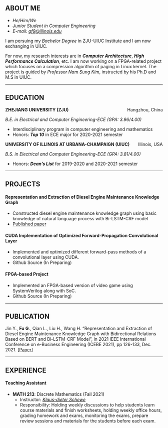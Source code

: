 ## ABOUT ME

- *He/Him/We*
- *Junior Student in Computer Engineering* 
- *E-mail: gf9@illinois.edu*

I am persuing my *Bachelor Degree* in ZJU-UIUC Institute and I am now exchanging in UIUC.

For now, my research interests are in ***Computer Architecture***, ***High Performance Calculation***, etc. I am now working on a FPGA-related project which focuses on a compression algorithm of paging in Linux kernel. The project is guided by *[Professor Nam Sung Kim](https://csl.illinois.edu/directory/faculty/nskim)*, instructed by his Ph.D and M.S  in UIUC.

<hr />

## EDUCATION

<p style="text-align:left;"><b>ZHEJIANG UNIVERSITY (ZJU)</b><span style="float:right;">Hangzhou, China</span></p>

<p style="text-align:left;"><i>B.E. in Electrical and Computer Engineering-ECE (GPA: 3.96/4.00)</i><span style="float:right;"></span></p>

- Interdisciplinary program in computer engineering and mathematics
- Honors: ***Top 10*** in ECE major for 2020-2021 semester



<p style="text-align:left;"><b>UNIVERSITY OF ILLINOIS AT URBANA-CHAMPAIGN (UIUC)</b><span style="float:right;">Illinois, USA</span></p>

<p style="text-align:left;"><i>B.S. in Electrical and Computer Engineering-ECE (GPA: 3.81/4.00)</i><span style="float:right;"></span></p>

- Honors: ***Dean’s List*** for 2019-2020 and 2020-2021 semester

<hr />

## PROJECTS

#### Representation and Extraction of Diesel Engine Maintenance Knowledge Graph

- Constructed diesel engine maintenance knowledge graph using basic knowledge of natural language process with Bi-LSTM-CRF model
- [Published paper](https://conferences.computer.org/icebe/2021/icebe21_files/pdfs/ICEBE2021-4GiTCoSI2h92N0hUER0R6E/441800a126/441800a126.pdf)

#### CUDA Implementation of Optimized Forward-Propagation Convolutional Layer

- Implemented and optimized different forward-pass methods of a convolutional layer using CUDA.
- Github Source (In Preparing)

#### FPGA-based Project

- Implemented an FPGA-based version of video game using SystemVerilog along with SoC.
- Github Source (In Preparing)

<hr />

## PUBLICATION

Jin Y., **Fu G**., Qian L., Liu H., Wang H. “Representation and Extraction of Diesel Engine Maintenance Knowledge Graph with Bidirectional Relations Based on BERT and Bi-LSTM-CRF Model”, in 2021 IEEE International Conference on e-Business Engineering (ICEBE 2021), pp 126-133, Dec. 2021. [[Paper](https://conferences.computer.org/icebe/2021/icebe21_files/pdfs/ICEBE2021-4GiTCoSI2h92N0hUER0R6E/441800a126/441800a126.pdf)]

<hr />

## EXPERIENCE

#### Teaching Assistant

- **MATH 213**: Discrete Mathematics (Fall 2021)
  - Instructor: *[Klaus-dieter Schewe](https://www.researchgate.net/profile/Klaus-Dieter-Schewe)*
  - Responsibility: Holding weekly discussions to help students learn course materials and finish worksheets, holding weekly office hours, grading homework and exams, monitoring the exams, prepare review sessions and materials for the students before each exam.
